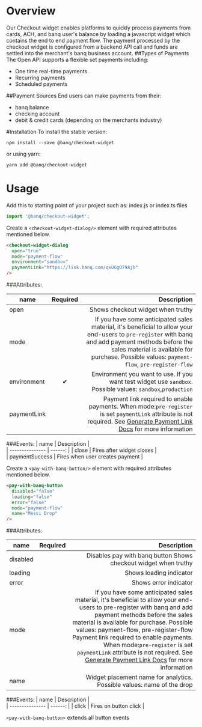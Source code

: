 # Overview

Our Checkout widget enables platforms to quickly process payments from cards, ACH, and banq user's balance by loading a javascript widget which contains the end to end payment flow.
The payment processed by the checkout widget is configured from a backend API call and funds are settled into the merchant's banq business account.
##Types of Payments
The Open API supports a flexible set payments including:

- One time real-time payments
- Recurring payments
- Scheduled payments

##Payment Sources
End users can make payments from their:

- banq balance
- checking account
- debit & credit cards (depending on the merchants industry)

#Installation
To install the stable version:

```
npm install --save @banq/checkout-widget
```

or using yarn:

```
yarn add @banq/checkout-widget
```

# Usage

Add this to starting point of your project such as: index.js or index.ts files

```ts
import '@banq/checkout-widget';
```

Create a `<checkout-widget-dialog/>` element with required attributes mentioned below.

```html
<checkout-widget-dialog
  open="true"
  mode="payment-flow"
  environment="sandbox"
  paymentLink="https://link.banq.com/qxU6gO79Ajb"
/>
```

###Attributes:

| name            | Required |                                                                                                                                                                                                                                        Description |
| --------------- | :------: | -------------------------------------------------------------------------------------------------------------------------------------------------------------------------------------------------------------------------------------------------: |
| open            |          |                                                                                                                                                                                                                  Shows checkout widget when truthy |
| mode            |          | If you have some anticipated sales material, it's beneficial to allow your end-users to `pre-register` with banq and add payment methods before the sales material is available for purchase. Possible values: `payment-flow`, `pre-register-flow` |
| environment     |    ✔     |                                                                                                                                        Environment you want to use. If you want test widget use `sandbox`. Possible values: `sandbox`,`production` |
| paymentLink     |          |                                          Payment link required to enable payments. When mode:`pre-register` is set `paymentLink` attribute is not required. See [Generate Payment Link Docs](./docs/GENERATE_PAYMENT_LINK.md) for more information |

###Events:
| name            | Description |                                                                                                                                                                                                                                   
| --------------- | ------: | 
| close           | Fires after widget closes   |                                                                                                                                                                                                                
| paymentSuccess  | Fires when user creates payment |  

Create a `<pay-with-banq-button/>` element with required attributes mentioned below.

```html
<pay-with-banq-button
  disabled="false"
  loading="false"
  error="false"
  mode="payment-flow"
  name="Messi Drop"
/>
```

###Attributes:

| name            | Required |                                                                                                                                                                                                                                        Description |
| --------------- | :------: | -------------------------------------------------------------------------------------------------------------------------------------------------------------------------------------------------------------------------------------------------: |
| disabled        |          | Disables pay with banq button                                                                                                                                                                                                                 Shows checkout widget when truthy |
| loading         |          | Shows loading indicator |
| error           |          | Shows error indicator   |
| mode            |          | If you have some anticipated sales material, it's beneficial to allow your end-users to pre-register with banq and add payment methods before the sales material is available for purchase. Possible values: payment-flow, pre-register-flow                                         Payment link required to enable payments. When mode:`pre-register` is set `paymentLink` attribute is not required. See [Generate Payment Link Docs](./docs/GENERATE_PAYMENT_LINK.md) for more information |
| name            |          | Widget placement name for analytics. Possible values: name of the drop  |

###Events:
| name            | Description |                                                                                                                                                                                                                                   
| --------------- | ------: | 
| click           | Fires on button click   |                                                                                                                                                                                                                

`<pay-with-banq-button>` extends all button events

